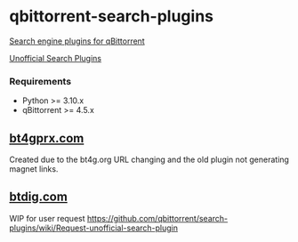 # qbittorrent-search-plugins
[Search engine plugins for qBittorrent](https://github.com/qbittorrent/search-plugins)

[Unofficial Search Plugins](https://github.com/qbittorrent/search-plugins/wiki/Unofficial-search-plugins)

### Requirements
- Python >= 3.10.x
- qBittorrent >= 4.5.x

## [bt4gprx.com](https://github.com/TuckerWarlock/qbittorrent-search-plugins/blob/main/bt4gprx.com/bt4gprx.py)

Created due to the bt4g.org URL changing and the old plugin not generating magnet links.

## [btdig.com](https://github.com/TuckerWarlock/qbittorrent-search-plugins/blob/main/btdig.com/btdig.py)

WIP for user request https://github.com/qbittorrent/search-plugins/wiki/Request-unofficial-search-plugin
